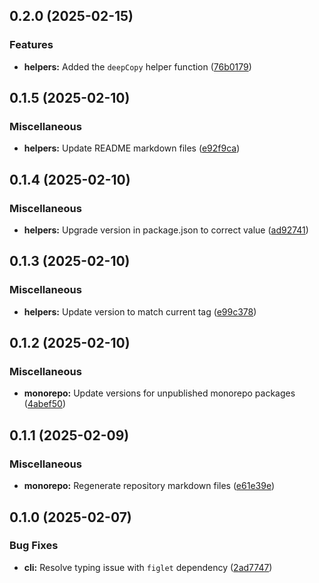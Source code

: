 ## 0.2.0 (2025-02-15)

### Features

- **helpers:** Added the `deepCopy` helper function ([76b0179](https://github.com/storm-software/stryke/commit/76b0179))

## 0.1.5 (2025-02-10)

### Miscellaneous

- **helpers:** Update README markdown files
  ([e92f9ca](https://github.com/storm-software/stryke/commit/e92f9ca))

## 0.1.4 (2025-02-10)

### Miscellaneous

- **helpers:** Upgrade version in package.json to correct value
  ([ad92741](https://github.com/storm-software/stryke/commit/ad92741))

## 0.1.3 (2025-02-10)

### Miscellaneous

- **helpers:** Update version to match current tag
  ([e99c378](https://github.com/storm-software/stryke/commit/e99c378))

## 0.1.2 (2025-02-10)

### Miscellaneous

- **monorepo:** Update versions for unpublished monorepo packages
  ([4abef50](https://github.com/storm-software/stryke/commit/4abef50))

## 0.1.1 (2025-02-09)

### Miscellaneous

- **monorepo:** Regenerate repository markdown files
  ([e61e39e](https://github.com/storm-software/stryke/commit/e61e39e))

## 0.1.0 (2025-02-07)

### Bug Fixes

- **cli:** Resolve typing issue with `figlet` dependency
  ([2ad7747](https://github.com/storm-software/stryke/commit/2ad7747))
